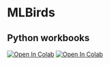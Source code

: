 # MLBirds

## Python workbooks
[![Open In Colab](https://colab.research.google.com/assets/colab-badge.svg)](https://colab.research.google.com/github/TeaWithLucas/MLBirds/blob/main/main.ipynb)
[![Open In Colab](https://colab.research.google.com/assets/colab-badge.svg)](https://colab.research.google.com/github/TeaWithLucas/MLBirds/blob/main/analysis.ipynb)
